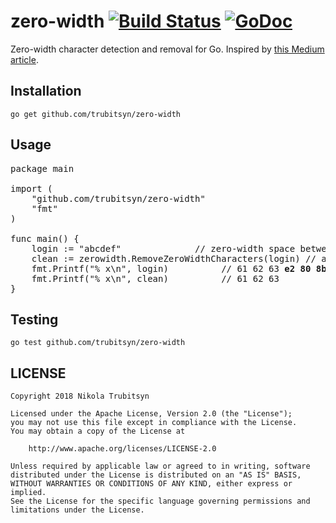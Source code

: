# zero-width [![Build Status](https://travis-ci.org/trubitsyn/zero-width.svg?branch=master)](https://travis-ci.org/trubitsyn/zero-width) [![GoDoc](https://godoc.org/github.com/trubitsyn/zero-width?status.svg)](https://godoc.org/github.com/trubitsyn/zero-width)
Zero-width character detection and removal for Go. Inspired by [this Medium article](https://medium.com/@umpox/be-careful-what-you-copy-invisibly-inserting-usernames-into-text-with-zero-width-characters-18b4e6f17b66).

## Installation
`go get github.com/trubitsyn/zero-width`

## Usage
<pre>
package main

import (
	"github.com/trubitsyn/zero-width"
	"fmt"
)

func main() {
	login := "abc​def"				// zero-width space between "c" and "d"
	clean := zerowidth.RemoveZeroWidthCharacters(login)	// a  b  c           d  e  f
	fmt.Printf("% x\n", login)			// 61 62 63 <b>e2 80 8b</b> 64 65 66
	fmt.Printf("% x\n", clean)			// 61 62 63          64 65 66
}
</pre>

## Testing
`go test github.com/trubitsyn/zero-width`

## LICENSE
```
Copyright 2018 Nikola Trubitsyn

Licensed under the Apache License, Version 2.0 (the "License");
you may not use this file except in compliance with the License.
You may obtain a copy of the License at

    http://www.apache.org/licenses/LICENSE-2.0

Unless required by applicable law or agreed to in writing, software
distributed under the License is distributed on an "AS IS" BASIS,
WITHOUT WARRANTIES OR CONDITIONS OF ANY KIND, either express or implied.
See the License for the specific language governing permissions and
limitations under the License.
```
